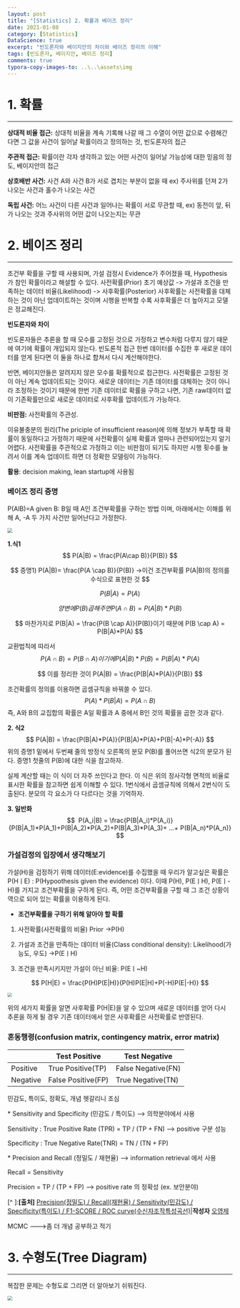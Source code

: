 ```yaml
---
layout: post
title: "[Statistics] 2. 확률과 베이즈 정리"
date: 2021-01-08
category: [Statistics]
DataScience: true
excerpt: "빈도론자와 베이지안의 차이와 베이즈 정리의 이해"
tags: [빈도론자, 베이지안, 베이즈 정리]
comments: true
typora-copy-images-to: ..\..\assets\img
---
```




# 1. 확률

---

**상대적 비율 접근:** 상대적 비율을 계속 기록해 나갈 때 그 수열이 어떤 값으로 수렴해간다면 그 값을 사건이 일어날 확률이라고 정의하는 것, 빈도론자의 접근

**주관적 접근:** 확률이란 각자 생각하고 있는 어떤 사건이 일어날 가능성에 대한 믿음의 정도, 베이지안의 접근 

**상호배반 사건:** 사건 A와 사건 B가 서로 겹치는 부분이 없을 때 ex) 주사위를 던져 2가 나오는 사건과 홀수가 나오는 사건

**독립 사건:** 어느 사건이 다른 사건과 일어나는 확률이 서로 무관할 때, ex) 동전이 앞, 뒤가 나오는 것과 주사위의 어떤 값이 나오는지는 무관

# 2. 베이즈 정리

---

조건부 확률을 구할 때 사용되며, 가설 검정시 Evidence가 주어졌을 때, Hypothesis가 참인 확률이라고 해설할 수 있다.
사전확률(Prior) 초기 예상값 -> 가설과 조건을 만족하는 데이터 비율(Likelihood) -> 사후확률(Posterior)
사후확률는 사전확률을 대체하는 것이 아닌 업데이트하는 것이며 시행을 반복할 수록 사후확률은 더 높아지고 모델은 정교해진다.



**빈도론자와 차이**

빈도론자들은 추론을 할 때 모수를 고정된 것으로 가정하고 변수처럼 다루지 않기 때문에 여기에 확률이 개입되지 않는다. 빈도론적 접근 한번 데이터를 수집한 후 새로운 데이터를 얻게 된다면 이 둘을 하나로 합쳐서 다시 계산해야한다. 

반면, 베이지안들은 알려지지 않은 모수를 확률적으로 접근한다. 사전확률은 고정된 것이 아닌 계속 업데이트되는 것이다. 새로운 데이터는 기존 데이터를 대체하는 것이 아니라 조정하는 것이기 때문에 한번 기존 데이터로 확률을 구하고 나면, 기존 raw데이터 없이 기존확률만으로 새로운 데이터로 사후확률 업데이트가 가능하다. 



**비판점:** 사전확률의 주관성.

이유불충분의 원리(The priciple of insufficient reason)에 의해 정보가 부족할 때 확률이 동일하다고 가정하기 때문에 사전확률이 실제 확률과 얼마나 관련되어있는지 알기 어렵다. 사전확률을 주관적으로 가정하고 이는 비판점이 되기도 하지만 시행 횟수를 늘려서 이를 계속 업데이트 하면 더 정확한 모델링이 가능하다.



**활용**: decision making, lean startup에 사용됨



### 베이즈 정리 증명 

P(AlB)=A given B: B일 때 A인 조건부확률을 구하는 방법 이며, 아래에서는 이해를 위해 A, -A 두 가지 사건만 일어난다고 가정한다.

<img src="C:\Users\Boyoon Jang\Desktop\Repository\terri1102.github.io\assets\img\베이지안.png" style="zoom:67%;" />



**1.식1**
$$
P(A|B) = \frac{P(A\cap B)}{P(B)}
$$

$$
증명1) P(A|B)= \frac{P(A \cap B)}{P(B)} ->이건 조건부확률 P(A|B)의 정의를 수식으로 표현한 것
$$

$$
P(B|A) = P(A)
$$

$$
양변에 P(B)곱해주면 P(A \cap B) = P(A|B)*P(B)
$$

$$
마찬가지로 P(B|A) = \frac{P(B \cap A)}{P(B)}이기 때문에 P(B \cap A) = P(B|A)*P(A)
$$

교환법칙에 따라서 
$$
P(A \cap B) = P(B \cap A)이기에 P(A|B)*P(B) = P(B|A)*P(A)
$$

$$
이를 정리한 것이 P(A|B) = \frac{P(B|A)*P(A)}{P(B)}
$$

조건확률의 정의를 이용하면 곱셈규칙을 바꿔쓸 수 있다. 
$$
 P(A)*P(B|A) = P(A \cap B) 
$$
즉, A와 B의 교집합의 확률은 A일 확률과 A 중에서 B인 것의 확률을 곱한 것과 같다.



 **2. 식2**
$$
P(A|B) = \frac{P(B|A)*P(A)}{P(B|A)*P(A)+P(B|-A)*P(-A)}
$$
위의 증명1 밑에서 두번째 줄의 방정식 오른쪽의 분모 P(B)를 풀어쓰면 식2의 분모가 된다. 증명1 첫줄의 P(B)에 대한 식을 참고하자.

실제 계산할 때는 이 식이 더 자주 쓰인다고 한다. 이 식은 위의 정사각형 면적의 비율로 표시한 확률을 참고하면 쉽게 이해할 수 있다. 1번식에서 곱셈규칙에 의해서 2번식이 도출된다. 분모의 각 요소가 다 다르다는 것을 기억하자. 



**3. 일반화**
$$
		 P(A_i|B) = \frac{P(B|A_i)*P(A_i)}{P(B|A_1)*P(A_1)+P(B|A_2)*P(A_2)+P(B|A_3)*P(A_3)+ ...+ P(B|A_n)*P(A_n)}
$$



### 가설검정의 입장에서 생각해보기

가설(H)을 검정하기 위해 데이터(E:evidence)를 수집했을 때 우리가 알고싶은 확률은 P(HㅣE) :  P(Hypoothesis given the evidence) 이다. 이때  P(H), P(EㅣH), P(Eㅣ-H)를 가지고 조건부확률을 구하게 된다. 즉, 어떤 조건부확률을 구할 때 그 조건 상황이 역으로 되어 있는 확률을 이용하게 된다.



* **조건부확률을 구하기 위해 알아야 할 확률**

1. 사전확률(사전확률의 비율) Prior ->P(H)

2.  가설과 조건을 만족하는 데이터 비율(Class conditional density): Likelihood(가능도, 우도) ->P(EㅣH) 
3.  조건을 만족시키지만 가설이 아닌 비율: P(Eㅣ~H)

$$
P(H|E) = \frac{P(H)P(E|H)}{P(H)P(E|H)+P(-H)P(E|-H)}
$$

<img src="C:\Users\Boyoon Jang\Desktop\Repository\terri1102.github.io\assets\img\bayes theorem.PNG" style="zoom:60%;" />

위의 세가지 확률을 알면 사후확률 P(H|E)을 알 수 있으며 새로운 데이터를 얻어 다시 추론을 하게 될 경우 기존 데이터에서 얻은 사후확률은 사전확률로 반영된다.



### 혼동행령(confusion matrix, contingency matrix, error matrix)

|          | Test Positive      | Test Negative      |
| -------- | ------------------ | ------------------ |
| Positive | True Positive(TP)  | False Negative(FN) |
| Negative | False Positive(FP) | True Negative(TN)  |

민감도, 특이도, 정확도, 개념 헷갈리니 조심

\* Sensitivity and Specificity (민감도 / 특이도) --> 의학분야에서 사용

   Sensitivity : True Positive Rate (TPR)   = TP / (TP + FN)     --> positive 구분 성능

   Specificity : True Negative Rate(TNR) = TN / (TN + FP)

\* Precision and Recall (정밀도 / 재현율)  --> information retrieval 에서 사용

   Recall = Sensitivity

   Precision = TP / (TP + FP)       --> positive rate  의 정확성 (ex. 보안분야)

[^ ]:**[출처]** [Precision(정밀도) / Recall(재현율) / Sensitivity(민감도) / Specificity(특이도) / F1-SCORE / ROC curve(수신자조작특성곡선)](https://blog.naver.com/trimurti/221387953564)|**작성자** [오영제](https://blog.naver.com/trimurti)



MCMC --->좀 더 개념 공부하고 적기



# 3. 수형도(Tree Diagram)

---

복잡한 문제는 수형도로 그리면 더 알아보기 쉬워진다. 

<img src="C:\Users\Boyoon Jang\Desktop\Repository\terri1102.github.io\assets\img\tngudeh.PNG" style="zoom: 67%;" />


